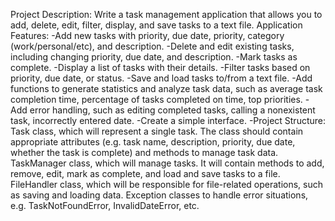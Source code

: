Project Description: 
Write a task management application that allows you to add, delete, edit, filter, display, and save tasks to a text file. 
Application Features:
-Add new tasks with priority, due date, priority, category (work/personal/etc), and description.
-Delete and edit existing tasks, including changing priority, due date, and description.
-Mark tasks as complete. 
-Display a list of tasks with their details. 
-Filter tasks based on priority, due date, or status.
-Save and load tasks to/from a text file.
-Add functions to generate statistics and analyze task data, such as average task completion time, percentage of tasks completed on time, top priorities. 
-Add error handling, such as editing completed tasks, calling a nonexistent task, incorrectly entered date. 
-Create a simple interface. 
-Project Structure: Task class, which will represent a single task. The class should contain appropriate attributes 
(e.g. task name, description, priority, due date, whether the task is complete) and methods to manage task data. TaskManager class, which will manage tasks. 
It will contain methods to add, remove, edit, mark as complete, and load and save tasks to a file. 
FileHandler class, which will be responsible for file-related operations, such as saving and loading data. 
Exception classes to handle error situations, e.g. TaskNotFoundError, InvalidDateError, etc.
